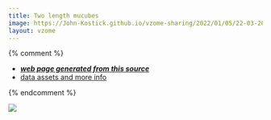 ```yaml
---
title: Two length mucubes
image: https://John-Kostick.github.io/vzome-sharing/2022/01/05/22-03-20-Two-length-mucubes/Two-length-mucubes.png
layout: vzome
---
```


{% comment %}
 - [***web page generated from this source***][post]
 - [data assets and more info][github]

[post]: <https://John-Kostick.github.io/vzome-sharing/2022/01/05/Two-length-mucubes-22-03-20.html>
[github]: <https://github.com/John-Kostick/vzome-sharing/tree/main/2022/01/05/22-03-20-Two-length-mucubes/>
{% endcomment %}

<vzome-viewer style="width: 100%; height: 65vh;"
       src="https://John-Kostick.github.io/vzome-sharing/2022/01/05/22-03-20-Two-length-mucubes/Two-length-mucubes.vZome" >
  <img src="https://John-Kostick.github.io/vzome-sharing/2022/01/05/22-03-20-Two-length-mucubes/Two-length-mucubes.png" />
</vzome-viewer>